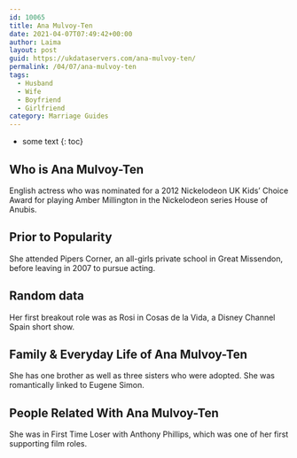 ```yaml
---
id: 10065
title: Ana Mulvoy-Ten
date: 2021-04-07T07:49:42+00:00
author: Laima
layout: post
guid: https://ukdataservers.com/ana-mulvoy-ten/
permalink: /04/07/ana-mulvoy-ten
tags:
  - Husband
  - Wife
  - Boyfriend
  - Girlfriend
category: Marriage Guides
---
```


* some text
{: toc}


## Who is Ana Mulvoy-Ten
                  
                  
                  
English actress who was nominated for a 2012 Nickelodeon UK Kids&#8217; Choice Award for playing Amber Millington in the Nickelodeon series House of Anubis.
                  
              
            
              
            
                
                
                
## Prior to Popularity
                  
                  
                  
She attended Pipers Corner, an all-girls private school in Great Missendon, before leaving in 2007 to pursue acting.
                  
              
            
              
            
                
                
                
## Random data
                  
                  
                  
Her first breakout role was as Rosi in Cosas de la Vida, a Disney Channel Spain short show.
                  
              
            
              
            
                
                
                
## Family & Everyday Life of Ana Mulvoy-Ten
                  
                  
                  
She has one brother as well as three sisters who were adopted. She was romantically linked to Eugene Simon.
                  
              
            
              
            
                
                
                
## People Related With Ana Mulvoy-Ten
                  
                  
                  
She was in First Time Loser with Anthony Phillips, which was one of her first supporting film roles.
                  
              
            
              
            
                
              
            
              
              
            
            
              
            
          
          
          